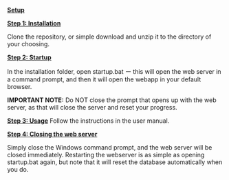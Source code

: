 <b><u>Setup</u></b>


<b><u>Step 1: Installation</u></b>

Clone the repository, or simple download and unzip it to the directory of your choosing.

<b><u>Step 2: Startup</u></b>


In the installation folder, open startup.bat ー this will open the web server in a command prompt, and then it will open the webapp in your default browser.

<b>IMPORTANT NOTE:</b> Do NOT close the prompt that opens up with the web server, as that will close the server and reset your progress.

<b><u>Step 3: Usage</u></b>
Follow the instructions in the user manual. 

<b><u>Step 4: Closing the web server</u></b>

Simply close the Windows command prompt, and the web server will be closed immediately. Restarting the webserver is as simple as opening startup.bat again, but note that it will reset the database automatically when you do.
